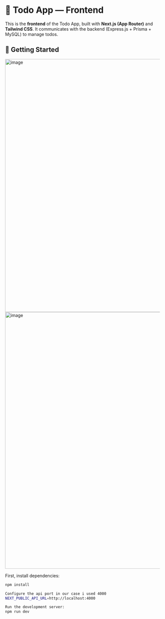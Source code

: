 # 🎨 Todo App — Frontend

This is the **frontend** of the Todo App, built with **Next.js (App Router)** and **Tailwind CSS**. It communicates with the backend (Express.js + Prisma + MySQL) to manage todos.

## 🚀 Getting Started

<img width="1600" height="820" alt="image" src="https://github.com/user-attachments/assets/dc9e41ee-da0d-4121-a9c4-d7c3e9f6d944" />
<img width="1600" height="832" alt="image" src="https://github.com/user-attachments/assets/36af61cf-885d-4068-b862-4b5023bf6fb7" />


First, install dependencies:

```bash
npm install

Configure the api port in our case i used 4000
NEXT_PUBLIC_API_URL=http://localhost:4000

Run the development server:
npm run dev


